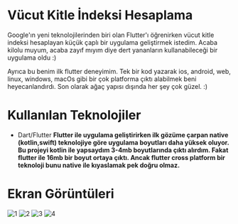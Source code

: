 # Vücut Kitle İndeksi Hesaplama

Google'ın yeni teknolojilerinden biri olan Flutter'ı öğrenirken vücut kitle indeksi hesaplayan küçük çaplı bir uygulama geliştirmek istedim. Acaba kilolu muyum, acaba zayıf mıyım diye dert yananların kullanabileceği bir uygulama oldu :)

Ayrıca bu benim ilk flutter deneyimim. Tek bir kod yazarak ios, android, web, linux, windows, macOs gibi bir çok platforma çıktı alabilmek beni heyecanlandırdı. Son olarak ağaç yapısı dışında her şey çok güzel. :)

# Kullanılan Teknolojiler

 - Dart/Flutter
**Flutter ile uygulama geliştirirken ilk gözüme çarpan native (kotlin,swift) teknolojiye göre uygulama boyutları daha yüksek oluyor. Bu projeyi kotlin ile yapsaydım 3-4mb boyutlarında çıktı alırdım. Fakat flutter ile 16mb bir boyut ortaya çıktı. Ancak flutter cross platform bir teknoloji bunu native ile kıyaslamak pek doğru olmaz.**

# Ekran Görüntüleri

![1](https://user-images.githubusercontent.com/14194362/137033173-0301775f-ce59-4e0b-b861-9c206c59c3d2.png)
![2](https://user-images.githubusercontent.com/14194362/137033186-50859626-6b62-4855-9c46-fbf49a93cdb0.png)
![3](https://user-images.githubusercontent.com/14194362/137033187-d31a249e-52b0-4cf4-b577-85c062b04f55.png)
![4](https://user-images.githubusercontent.com/14194362/137033190-4ad52ba8-2a2b-4bcf-9b95-7f6123b67526.png)
